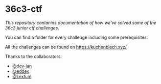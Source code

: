 # 36c3-ctf

*This repository contanins documentation of how we've solved some of the 36c3 junior ctf challenges.*

You can find a folder for every challenge including some prerequisites.

All the challenges can be found on https://kuchenblech.xyz/

Thanks to the collaborators:

 - [@dev-jan](https://github.com/dev-jan)
 - [@eddex](https://github.com/eddex)
 - [@Lextum](https://github.com/Lextum)
